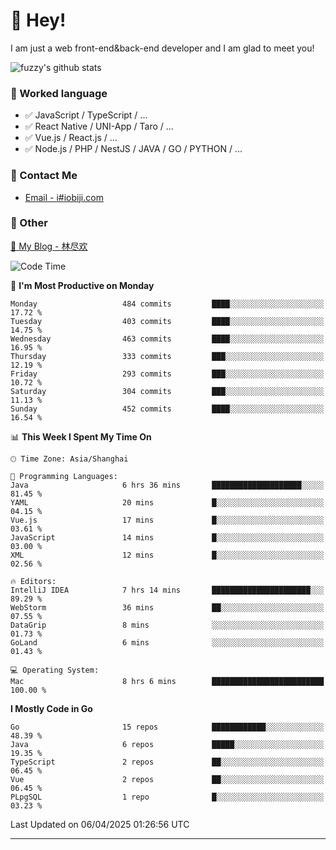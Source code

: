# 👋 Hey!

I am just a web front-end&back-end developer and I am glad to meet you!

![fuzzy's github stats](https://github-readme-stats.vercel.app/api?username=JaydenForYou&&show_icons=true&&title_color=1abc9c&&icon_color=1abc9c)


### 📝 Worked language

- ✅ JavaScript / TypeScript / ...
- ✅ React Native / UNI-App / Taro / ...
- ✅ Vue.js / React.js / ...
- ✅ Node.js / PHP / NestJS / JAVA / GO / PYTHON / ...

### 📮 Contact Me

- [Email - i#iobiji.com](mailto:i@iobiji.com)


### 🤪 Other

[📌 My Blog - 林尽欢](https://iobiji.com)

<!--START_SECTION:waka-->
![Code Time](http://img.shields.io/badge/Code%20Time-1%2C640%20hrs%2039%20mins-blue)

📅 **I'm Most Productive on Monday** 

```text
Monday                   484 commits         ████░░░░░░░░░░░░░░░░░░░░░   17.72 % 
Tuesday                  403 commits         ████░░░░░░░░░░░░░░░░░░░░░   14.75 % 
Wednesday                463 commits         ████░░░░░░░░░░░░░░░░░░░░░   16.95 % 
Thursday                 333 commits         ███░░░░░░░░░░░░░░░░░░░░░░   12.19 % 
Friday                   293 commits         ███░░░░░░░░░░░░░░░░░░░░░░   10.72 % 
Saturday                 304 commits         ███░░░░░░░░░░░░░░░░░░░░░░   11.13 % 
Sunday                   452 commits         ████░░░░░░░░░░░░░░░░░░░░░   16.54 % 
```


📊 **This Week I Spent My Time On** 

```text
🕑︎ Time Zone: Asia/Shanghai

💬 Programming Languages: 
Java                     6 hrs 36 mins       ████████████████████░░░░░   81.45 % 
YAML                     20 mins             █░░░░░░░░░░░░░░░░░░░░░░░░   04.15 % 
Vue.js                   17 mins             █░░░░░░░░░░░░░░░░░░░░░░░░   03.61 % 
JavaScript               14 mins             █░░░░░░░░░░░░░░░░░░░░░░░░   03.00 % 
XML                      12 mins             █░░░░░░░░░░░░░░░░░░░░░░░░   02.56 % 

🔥 Editors: 
IntelliJ IDEA            7 hrs 14 mins       ██████████████████████░░░   89.29 % 
WebStorm                 36 mins             ██░░░░░░░░░░░░░░░░░░░░░░░   07.55 % 
DataGrip                 8 mins              ░░░░░░░░░░░░░░░░░░░░░░░░░   01.73 % 
GoLand                   6 mins              ░░░░░░░░░░░░░░░░░░░░░░░░░   01.43 % 

💻 Operating System: 
Mac                      8 hrs 6 mins        █████████████████████████   100.00 % 
```

**I Mostly Code in Go** 

```text
Go                       15 repos            ████████████░░░░░░░░░░░░░   48.39 % 
Java                     6 repos             █████░░░░░░░░░░░░░░░░░░░░   19.35 % 
TypeScript               2 repos             ██░░░░░░░░░░░░░░░░░░░░░░░   06.45 % 
Vue                      2 repos             ██░░░░░░░░░░░░░░░░░░░░░░░   06.45 % 
PLpgSQL                  1 repo              █░░░░░░░░░░░░░░░░░░░░░░░░   03.23 % 
```




 Last Updated on 06/04/2025 01:26:56 UTC
<!--END_SECTION:waka-->
---
